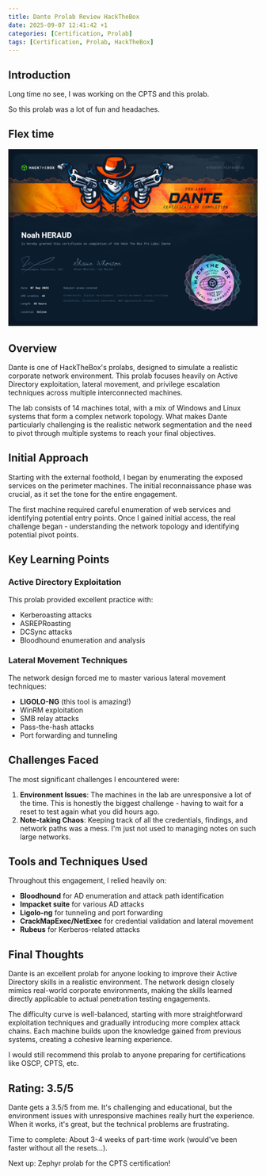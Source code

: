 ```yaml
---
title: Dante Prolab Review HackTheBox
date: 2025-09-07 12:41:42 +1
categories: [Certification, Prolab]
tags: [Certification, Prolab, HackTheBox]
---
```


## Introduction

Long time no see, I was working on the CPTS and this prolab.

So this prolab was a lot of fun and headaches.


## Flex time   
![Dante Certificate](https://raw.githubusercontent.com/WinDyAlphA/miscDownloads/refs/heads/main/dante.png)
## Overview

Dante is one of HackTheBox's prolabs, designed to simulate a realistic corporate network environment. This prolab focuses heavily on Active Directory exploitation, lateral movement, and privilege escalation techniques across multiple interconnected machines.

The lab consists of 14 machines total, with a mix of Windows and Linux systems that form a complex network topology. What makes Dante particularly challenging is the realistic network segmentation and the need to pivot through multiple systems to reach your final objectives.

## Initial Approach

Starting with the external foothold, I began by enumerating the exposed services on the perimeter machines. The initial reconnaissance phase was crucial, as it set the tone for the entire engagement.

The first machine required careful enumeration of web services and identifying potential entry points. Once I gained initial access, the real challenge began - understanding the network topology and identifying potential pivot points.

## Key Learning Points

### Active Directory Exploitation
This prolab provided excellent practice with:
- Kerberoasting attacks
- ASREPRoasting
- DCSync attacks
- Bloodhound enumeration and analysis

### Lateral Movement Techniques
The network design forced me to master various lateral movement techniques:
- **LIGOLO-NG** (this tool is amazing!)
- WinRM exploitation
- SMB relay attacks
- Pass-the-hash attacks
- Port forwarding and tunneling



## Challenges Faced

The most significant challenges I encountered were:

1. **Environment Issues**: The machines in the lab are unresponsive a lot of the time. This is honestly the biggest challenge - having to wait for a reset to test again what you did hours ago.
2. **Note-taking Chaos**: Keeping track of all the credentials, findings, and network paths was a mess. I'm just not used to managing notes on such large networks.

## Tools and Techniques Used

Throughout this engagement, I relied heavily on:
- **Bloodhound** for AD enumeration and attack path identification
- **Impacket suite** for various AD attacks
- **Ligolo-ng** for tunneling and port forwarding
- **CrackMapExec/NetExec** for credential validation and lateral movement
- **Rubeus** for Kerberos-related attacks

## Final Thoughts

Dante is an excellent prolab for anyone looking to improve their Active Directory skills in a realistic environment. The network design closely mimics real-world corporate environments, making the skills learned directly applicable to actual penetration testing engagements.

The difficulty curve is well-balanced, starting with more straightforward exploitation techniques and gradually introducing more complex attack chains. Each machine builds upon the knowledge gained from previous systems, creating a cohesive learning experience.

I would still recommend this prolab to anyone preparing for certifications like OSCP, CPTS, etc.

## Rating: 3.5/5

Dante gets a 3.5/5 from me. It's challenging and educational, but the environment issues with unresponsive machines really hurt the experience. When it works, it's great, but the technical problems are frustrating.

Time to complete: About 3-4 weeks of part-time work (would've been faster without all the resets...).

Next up: Zephyr prolab for the CPTS certification!